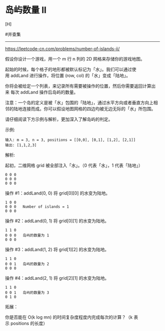 # 岛屿数量 II

[H]

#并查集

---

https://leetcode-cn.com/problems/number-of-islands-ii/


假设你设计一个游戏，用一个 m 行 n 列的 2D 网格来存储你的游戏地图。

起始的时候，每个格子的地形都被默认标记为「水」。我们可以通过使用 addLand 进行操作，将位置 (row, col) 的「水」变成「陆地」。

你将会被给定一个列表，来记录所有需要被操作的位置，然后你需要返回计算出来 每次 addLand 操作后岛屿的数量。

注意：一个岛的定义是被「水」包围的「陆地」，通过水平方向或者垂直方向上相邻的陆地连接而成。你可以假设地图网格的四边均被无边无际的「水」所包围。

请仔细阅读下方示例与解析，更加深入了解岛屿的判定。

示例:
```text
输入: m = 3, n = 3, positions = [[0,0], [0,1], [1,2], [2,1]]
输出: [1,1,2,3]
```

解析:

起初，二维网格 grid 被全部注入「水」。（0 代表「水」，1 代表「陆地」）
```text
0 0 0
0 0 0
0 0 0
```
操作 \#1：addLand(0, 0) 将 grid[0][0] 的水变为陆地。
```text
1 0 0
0 0 0   Number of islands = 1
0 0 0
```
操作 \#2：addLand(0, 1) 将 grid[0][1] 的水变为陆地。
```text
1 1 0
0 0 0   岛屿的数量为 1
0 0 0
```
操作 \#3：addLand(1, 2) 将 grid[1][2] 的水变为陆地。
```text
1 1 0
0 0 1   岛屿的数量为 2
0 0 0
```
操作 \#4：addLand(2, 1) 将 grid[2][1] 的水变为陆地。
```text
1 1 0
0 0 1   岛屿的数量为 3
0 1 0
```
拓展：  

你是否能在 O(k log mn) 的时间复杂度程度内完成每次的计算？（k 表示 positions 的长度）
